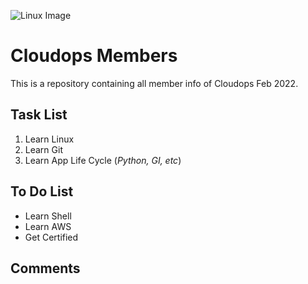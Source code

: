 ![Linux Image](https://commons.wikimedia.org/wiki/File:Linux_logo.jpg)
# Cloudops Members
This is a repository containing all member info of Cloudops Feb 2022.

## Task List
1. Learn Linux
2. Learn Git
3. Learn App Life Cycle (*Python, GI, etc*) 

## To Do List
- Learn Shell
- Learn AWS
- Get Certified

## Comments
